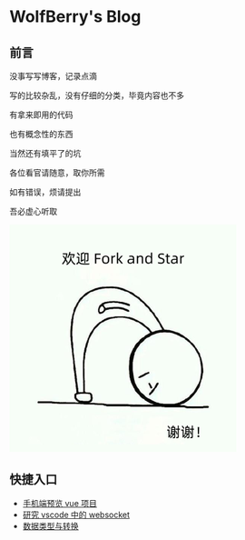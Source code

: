 # WolfBerry's Blog

## 前言

没事写写博客，记录点滴

写的比较杂乱，没有仔细的分类，毕竟内容也不多

有拿来即用的代码

也有概念性的东西

当然还有填平了的坑

各位看官请随意，取你所需

如有错误，烦请提出

吾必虚心听取

![Fork](https://github.com/Real102/resourceLibrary/raw/master/img/fork.png "Fork")

## 快捷入口

-   [手机端预览 vue 项目](https://real102.github.io/Blog/blob/vue/img-in-vue.html)
-   [研究 vscode 中的 websocket](https://real102.github.io/Blog/blob/others/ws-in-vscode.html)
-   [数据类型与转换](https://real102.github.io/Blog/blob/others/data-type.html)
